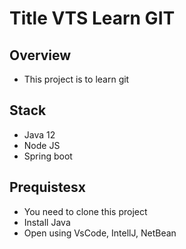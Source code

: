 # Title VTS Learn GIT

## Overview

- This project is to learn git

## Stack

- Java 12
- Node JS
- Spring boot

## Prequistesx

- You need to clone this project
- Install Java
- Open using VsCode, IntellJ, NetBean